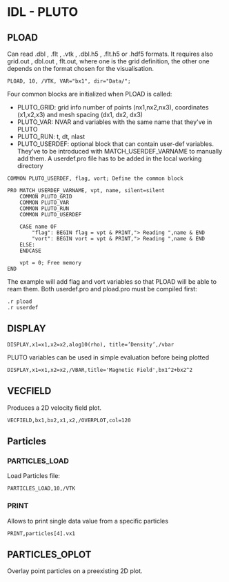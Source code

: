 # IDL - PLUTO

## PLOAD

Can read .dbl , .flt , .vtk , .dbl.h5 , .flt.h5 or .hdf5 formats. It requires also grid.out , dbl.out , flt.out, where one is the grid definition, the other one depends on the format chosen for the visualisation. 

```
PLOAD, 10, /VTK, VAR="bx1", dir="Data/";
```

Four common blocks are initialized when PLOAD is called:

- PLUTO_GRID: grid info number of points (nx1,nx2,nx3), coordinates (x1,x2,x3) and mesh spacing (dx1, dx2, dx3)
- PLUTO_VAR: NVAR and variables with the same name that they've in PLUTO
- PLUTO_RUN: t, dt, nlast
- PLUTO_USERDEF: optional block that can contain user-def variables. They've to be introduced with MATCH_USERDEF_VARNAME to manually add them. A userdef.pro file has to be added in the local working directory 

```
COMMON PLUTO_USERDEF, flag, vort; Define the common block

PRO MATCH_USERDEF_VARNAME, vpt, name, silent=silent
	COMMON PLUTO_GRID
	COMMON PLUTO_VAR
	COMMON PLUTO_RUN
	COMMON PLUTO_USERDEF

	CASE name OF
		"flag": BEGIN flag = vpt & PRINT,"> Reading ",name & END
		"vort": BEGIN vort = vpt & PRINT,"> Reading ",name & END
	ELSE:
	ENDCASE

	vpt = 0; Free memory
END
```

The example will add flag and vort variables so that PLOAD will be able to ream them. Both userdef.pro and pload.pro must be compiled first:

```
.r pload
.r userdef
```

## DISPLAY

```
DISPLAY,x1=x1,x2=x2,alog10(rho), title=’Density’,/vbar
```

PLUTO variables can be used in simple evaluation before being plotted

```
DISPLAY,x1=x1,x2=x2,/VBAR,title='Magnetic Field',bx1^2+bx2^2
```

## VECFIELD

Produces a 2D velocity field plot.

```
VECFIELD,bx1,bx2,x1,x2,/OVERPLOT,col=120
```

## Particles

### PARTICLES_LOAD

Load Particles file:

```
PARTICLES_LOAD,10,/VTK
```

### PRINT

Allows to print single data value from a specific particles

```
PRINT,particles[4].vx1
```

## PARTICLES_OPLOT

Overlay point particles on a preexisting 2D plot.
